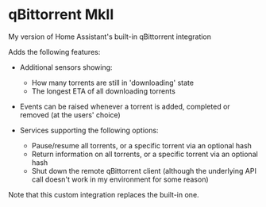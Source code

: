 # qBittorrent MkII
My version of Home Assistant's built-in qBittorrent integration

Adds the following features:
- Additional sensors showing:
    * How many torrents are still in 'downloading' state
    * The longest ETA of all downloading torrents 

- Events can be raised whenever a torrent is added, completed or removed (at the users' choice)

- Services supporting the following options:
    * Pause/resume all torrents, or a specific torrent via an optional hash
    * Return information on all torrents, or a specific torrent via an optional hash
    * Shut down the remote qBittorrent client (although the underlying API call doesn't work in my environment for some reason)

Note that this custom integration replaces the built-in one.
